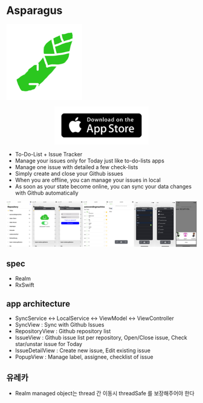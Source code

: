 # Asparagus
<a href="https://itunes.apple.com/us/app/asparagus/id1361881261?mt=8"><img src="/Screenshots/icon.png" width="200" height="200"/></a> 

<p align="center"><a href="https://itunes.apple.com/us/app/asparagus/id1361881261?mt=8"><img src="Screenshots/app-store-badge.png" width="250" /></a></p>

- To-Do-List + Issue Tracker
- Manage your issues only for Today just like to-do-lists apps
- Manage one issue with detailed a few check-lists
- Simply create and close your Github issues
- When you are offline, you can manage your issues in local
- As soon as your state become online, you can sync your data changes with Github automatically

![Alt text](/Screenshots/allshots.png)


## spec

- Realm
- RxSwift


## app architecture

- SyncService <-> LocalService <-> ViewModel <-> ViewController
- SyncView : Sync with Github Issues
- RepositoryView : Github repository list
- IssueView : Github issue list per repository, Open/Close issue, Check star/unstar issue for Today
- IssueDetailView : Create new issue, Edit existing issue
- PopupView : Manage label, assignee, checklist of issue


## 유레카

- Realm managed object는 thread 간 이동시 threadSafe 를 보장해주어야 한다

